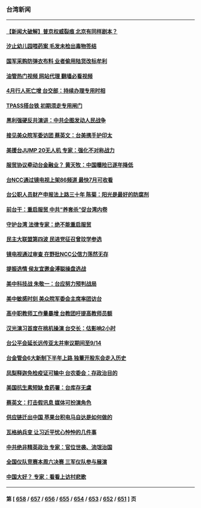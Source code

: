 ### 台湾新闻
---
#### [【新闻大破解】普京权威裂痕 北京有同样剧本？](../../pages/ncid1349361/n14024365.md?06292045) 
#### [汐止幼儿园喂药案 毛发未检出毒物签结](../../pages/ncid1349361/n14024287.md?06292045) 
#### [国军采购防弹衣布料 业者偷用陆货改标牟利](../../pages/ncid1349361/n14024286.md?06292045) 
#### [油管热门视频 网站代理 翻墙必看视频](http://138.2.39.72:81/youtube.html?epic-marker?06292045)
#### [4月行人死亡增 台交部：持续办理专用时相](../../pages/ncid1349361/n14024301.md?06292045) 
#### [TPASS搭台铁 初期须走专用闸门](../../pages/ncid1349361/n14024291.md?06292045) 
#### [黑利强硬反共演讲：中共企图发动人民战争](../../pages/ncid1349361/n14024162.md?06292045) 
#### [接见美众院军委访团 蔡英文：台美携手护印太](../../pages/ncid1349361/n14024194.md?06292045) 
#### [美援台JUMP 20无人机 专家：强化不对称战力](../../pages/ncid1349361/n14023452.md?06292045) 
#### [服贸协议牵动台金融业？ 黄天牧：中国曝险已逐年降低](../../pages/ncid1349361/n14024272.md?06292045) 
#### [台NCC通过镜电视上架86频道 最快7月可收看](../../pages/ncid1349361/n14024201.md?06292045) 
#### [台公职人员财产申报法上路三十年 陈菊：阳光是最好的防腐剂](../../pages/ncid1349361/n14024203.md?06292045) 
#### [前台干：重启服贸 中共“养套杀”促台湾内卷](../../pages/ncid1349361/n14024260.md?06292045) 
#### [守护台湾 法律专家：绝不能重启服贸](../../pages/ncid1349361/n14024261.md?06292045) 
#### [民主大联盟第四波 民进党征召曾玟学参选](../../pages/ncid1349361/n14024196.md?06292045) 
#### [镜电视通过审查 在野批NCC公信力荡然无存](../../pages/ncid1349361/n14024199.md?06292045) 
#### [提振选情 侯友宜邀金溥聪操盘选战](../../pages/ncid1349361/n14024226.md?06292045) 
#### [美中科技战 朱敬一：台应努力预判战局](../../pages/ncid1349361/n14024229.md?06292045) 
#### [美中敏感时刻 美众院军委会主席率团访台](../../pages/ncid1349361/n14024129.md?06292045) 
#### [高中职教师工作量暴增 台教团吁提高教师员额](../../pages/ncid1349361/n14024206.md?06292045) 
#### [汉光演习首度在桃机操演 台交长：估影响2小时](../../pages/ncid1349361/n14024207.md?06292045) 
#### [台公平会延长远传亚太并审议期间至9/14](../../pages/ncid1349361/n14024175.md?06292045) 
#### [台金管会6大新制下半年上路 独董开股东会走入历史](../../pages/ncid1349361/n14024184.md?06292045) 
#### [凤梨释迦免检疫证可输中 台农委会：存政治目的](../../pages/ncid1349361/n14024168.md?06292045) 
#### [美国抗生素短缺 食药署：台库存无虞](../../pages/ncid1349361/n14024154.md?06292045) 
#### [蔡英文：打击假讯息 媒体可扮演角色](../../pages/ncid1349361/n14024157.md?06292045) 
#### [供应链迁出中国 苹果台积电马自达是如何做的](../../pages/ncid1349361/n14023243.md?06292045) 
#### [瓦格纳兵变 让习近平忧心忡忡的几件事](../../pages/ncid1349361/n14023684.md?06292045) 
#### [中共绝非精英政治 专家：官位世袭、流氓治国](../../pages/ncid1349361/n14023555.md?06292045) 
#### [全国仪队竞赛本周六决赛 三军仪队参与展演](../../pages/ncid1349361/n14023597.md?06292045) 
#### [中国大好？ 专家：看看上访村悲歌](../../pages/ncid1349361/n14023556.md?06292045) 

---
#### 第 [ [658](./658.md?06292045) / [657](./657.md?06292045) / [656](./656.md?06292045) / [655](./655.md?06292045) / [654](./654.md?06292045) / [653](./653.md?06292045) / [652](./652.md?06292045) / [651](./651.md?06292045) ] 页
